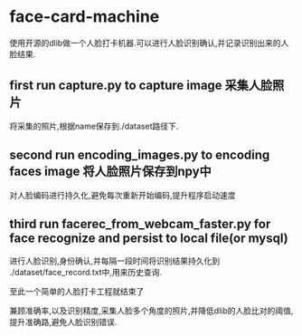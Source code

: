 # face-card-machine

使用开源的dlib做一个人脸打卡机器.可以进行人脸识别确认,并记录识别出来的人脸结果.

## first run capture.py to capture image 采集人脸照片
将采集的照片,根据name保存到./dataset路径下.

## second run encoding_images.py to encoding faces image 将人脸照片保存到npy中
对人脸编码进行持久化,避免每次重新开始编码,提升程序启动速度

## third run facerec_from_webcam_faster.py for face recognize and persist to local file(or mysql)
进行人脸识别,身份确认,并每隔一段时间将识别结果持久化到 ./dataset/face_record.txt中,用来历史查询.

至此一个简单的人脸打卡工程就结束了

兼顾准确率,以及识别精度,采集人脸多个角度的照片,并降低dlib的人脸比对的阈值,提升准确路,避免人脸识别错误.

